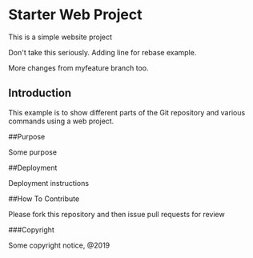 # Starter Web Project

This is a simple website project

Don't take this seriously. Adding line for rebase example.

More changes from myfeature branch too.

## Introduction

This example is to show different parts of the Git repository and various commands using a web project.

##Purpose

Some purpose

##Deployment

Deployment instructions

##How To Contribute

Please fork this repository and then issue pull requests for review

###Copyright

Some copyright notice, @2019
